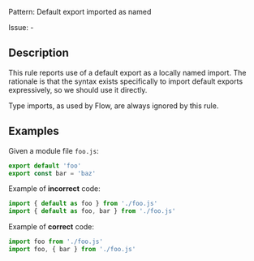 Pattern: Default export imported as named

Issue: -

## Description

This rule reports use of a default export as a locally named import. The rationale is that the syntax exists specifically to import default exports expressively, so we should use it directly.

Type imports, as used by Flow, are always ignored by this rule.

## Examples

Given a module file `foo.js`:
```js
export default 'foo'
export const bar = 'baz'
```

Example of **incorrect** code:
```js
import { default as foo } from './foo.js'
import { default as foo, bar } from './foo.js'
```

Example of **correct** code:
```js
import foo from './foo.js'
import foo, { bar } from './foo.js'
```